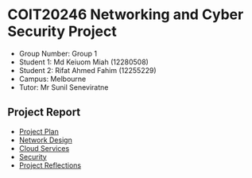 # COIT20246 Networking and Cyber Security Project

- Group Number: Group 1
- Student 1: Md Keiuom Miah (12280508)
- Student 2: Rifat Ahmed Fahim (12255229)
- Campus: Melbourne
- Tutor: Mr Sunil Seneviratne

## Project Report

- [Project Plan](./plan.md)
- [Network Design](./network.md)
- [Cloud Services](./cloud.md)
- [Security](./security.md)
- [Project Reflections](./reflection.md)
